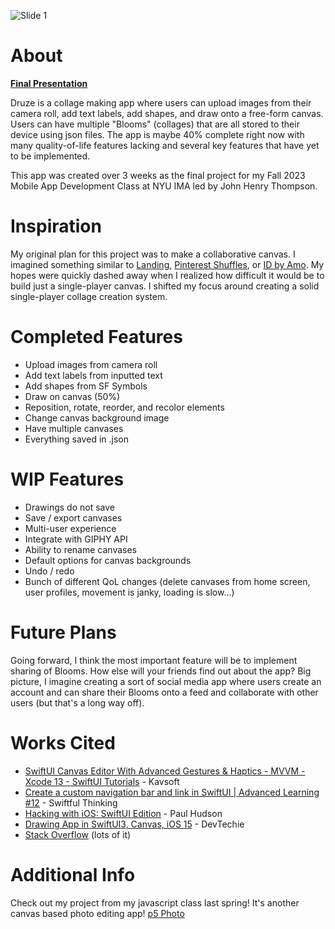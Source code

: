 ![Slide 1](https://github.com/andrewicus2/druze/assets/76884812/6cc2fd9b-7f09-4db5-96df-9bdf1a911590)

# About
[**Final Presentation**](https://www.figma.com/proto/FQBEy3bloUIJs9qN8vAxy5/MoLab?page-id=109%3A157&type=design&node-id=109-158&viewport=515%2C429%2C0.05&t=mhuJgjiGdKGh4NEF-1&scaling=contain&mode=design)

Druze is a collage making app where users can upload images from their camera roll, add text labels, add shapes, and draw onto a free-form canvas. Users can have multiple "Blooms" (collages) that are all stored to their device using json files. The app is maybe 40% complete right now with many quality-of-life features lacking and several key features that have yet to be implemented.

This app was created over 3 weeks as the final project for my Fall 2023 Mobile App Development Class at NYU IMA led by John Henry Thompson. 

# Inspiration
My original plan for this project was to make a collaborative canvas. I imagined something similar to [Landing](https://landing.space/), [Pinterest Shuffles](https://www.shffls.com/), or [ID by Amo](https://x.com/amoamoamo/status/1726212349151871095?s=20). My hopes were quickly dashed away when I realized how difficult it would be to build just a single-player canvas. I shifted my focus around creating a solid single-player collage creation system. 

# Completed Features
- Upload images from camera roll
- Add text labels from inputted text
- Add shapes from SF Symbols
- Draw on canvas (50%)
- Reposition, rotate, reorder, and recolor elements
- Change canvas background image
- Have multiple canvases
- Everything saved in .json

# WIP Features
- Drawings do not save
- Save / export canvases
- Multi-user experience
- Integrate with GIPHY API
- Ability to rename canvases
- Default options for canvas backgrounds
- Undo / redo
- Bunch of different QoL changes (delete canvases from home screen, user profiles, movement is janky, loading is slow...)

# Future Plans
Going forward, I think the most important feature will be to implement sharing of Blooms. How else will your friends find out about the app? Big picture, I imagine creating a sort of social media app where users create an account and can share their Blooms onto a feed and collaborate with other users (but that's a long way off). 

# Works Cited
- [SwiftUI Canvas Editor With Advanced Gestures & Haptics - MVVM - Xcode 13 - SwiftUI Tutorials](https://youtu.be/zvdHmnp8sLA) - Kavsoft
- [Create a custom navigation bar and link in SwiftUI | Advanced Learning #12](https://www.youtube.com/watch?v=aIDT4uuMLHc) - Swiftful Thinking
- [Hacking with iOS: SwiftUI Edition](https://www.hackingwithswift.com/books/ios-swiftui) - Paul Hudson
- [Drawing App in SwiftUI3, Canvas, iOS 15](https://www.youtube.com/watch?v=qoL6pBwdANY) - DevTechie
- [Stack Overflow](https://stackoverflow.com/) (lots of it)

# Additional Info
Check out my project from my javascript class last spring! It's another canvas based photo editing app! [p5 Photo](https://andrewicus.neocities.org/p5-photo/)


